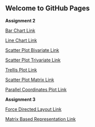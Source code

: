 ## Welcome to GitHub Pages

**Assignment 2**

[Bar Chart Link](https://bl.ocks.org/jo6gauri/dcd3ce69f8cb2dbac9c53aa282321fed)

[Line Chart Link](https://bl.ocks.org/jo6gauri/17ae6fad31bf606077ff2b3dca974087)

[Scatter Plot Bivariate Link](https://bl.ocks.org/jo6gauri/10a63bb4da1d82b5f845aaffeb2e097e)

[Scatter Plot Trivariate Link](https://bl.ocks.org/jo6gauri/4f1757689a3efbe27454d9b42c5a0c86)

[Trellis Plot Link](https://bl.ocks.org/jo6gauri/594ebf82b74eb639426ceab1d9f7d0a2)

[Scatter Plot Matrix Link](https://bl.ocks.org/jo6gauri/58ea00a329215ceb81acf9c63882f82b)

[Parallel Coordinates Plot Link](https://bl.ocks.org/jo6gauri/4b55b297492b2bb7b02cf473ec2c8fbd)


**Assignment 3**

[Force Directed Layout Link](https://bl.ocks.org/jo6gauri/74244f50a93db507be61d11b17f64288)

[Matrix Based Representation Link](https://bl.ocks.org/jo6gauri/29154e65cbd684e0ae6a334a9a32feba)
